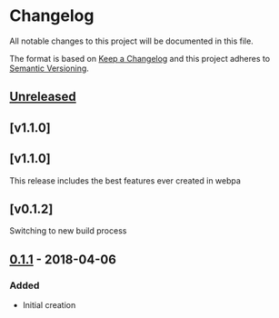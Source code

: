 # Changelog
All notable changes to this project will be documented in this file.

The format is based on [Keep a Changelog](http://keepachangelog.com/en/1.0.0/)
and this project adheres to [Semantic Versioning](http://semver.org/spec/v2.0.0.html).

## [Unreleased]

## [v1.1.0]




## [v1.1.0]
This release includes the best features ever created in webpa



## [v0.1.2]
Switching to new build process



## [0.1.1] - 2018-04-06
### Added
- Initial creation

[Unreleased]: https://github.com/schmidtw/tr1d1um/compare/0.1.1...HEAD
[0.1.1]: https://github.com/schmidtw/tr1d1um/compare/e34399980ec8f7716633c8b8bc5d72727c79b184...0.1.1
